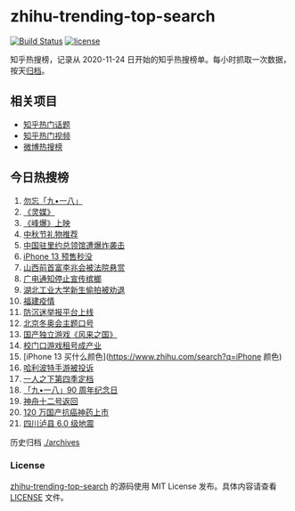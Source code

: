 # zhihu-trending-top-search

[![Build Status](https://github.com/justjavac/zhihu-trending-top-search/workflows/ci/badge.svg?branch=main)](https://github.com/justjavac/zhihu-trending-top-search/actions)
[![license](https://img.shields.io/github/license/justjavac/zhihu-trending-top-search)](https://github.com/justjavac/zhihu-trending-top-search/blob/main/LICENSE)

知乎热搜榜，记录从 2020-11-24 日开始的知乎热搜榜单。每小时抓取一次数据，按天[归档](./archives)。

## 相关项目

- [知乎热门话题](https://github.com/justjavac/zhihu-trending-hot-questions)
- [知乎热门视频](https://github.com/justjavac/zhihu-trending-hot-video)
- [微博热搜榜](https://github.com/justjavac/weibo-trending-hot-search)

## 今日热搜榜

<!-- BEGIN -->
<!-- 最后更新时间 Sat Sep 18 2021 21:16:59 GMT+0800 (China Standard Time) -->

1. [勿忘「九•一八」](https://www.zhihu.com/search?q=九一八)
1. [《灵媒》](https://www.zhihu.com/search?q=灵媒)
1. [《峰爆》上映](https://www.zhihu.com/search?q=峰爆)
1. [中秋节礼物推荐](https://www.zhihu.com/search?q=中秋节礼物)
1. [中国驻里约总领馆遭爆炸袭击](https://www.zhihu.com/search?q=里约总领馆)
1. [iPhone 13 预售秒没](https://www.zhihu.com/search?q=iPhone13)
1. [山西前首富李兆会被法院悬赏](https://www.zhihu.com/search?q=李兆会)
1. [广电通知停止宣传槟榔](https://www.zhihu.com/search?q=槟榔)
1. [湖北工业大学新生偷拍被劝退](https://www.zhihu.com/search?q=湖北工业大学)
1. [福建疫情](https://www.zhihu.com/search?q=福建疫情)
1. [防沉迷举报平台上线](https://www.zhihu.com/search?q=防沉迷)
1. [北京冬奥会主题口号](https://www.zhihu.com/search?q=北京冬奥会)
1. [国产独立游戏《风来之国》](https://www.zhihu.com/search?q=风来之国)
1. [校门口游戏租号成产业](https://www.zhihu.com/search?q=租号)
1. [iPhone 13 买什么颜色](https://www.zhihu.com/search?q=iPhone 颜色)
1. [哈利波特手游被投诉](https://www.zhihu.com/search?q=哈利波特魔法觉醒)
1. [一人之下第四季定档](https://www.zhihu.com/search?q=一人之下)
1. [「九•一八」90 周年纪念日](https://www.zhihu.com/search?q=九一八)
1. [神舟十二号返回](https://www.zhihu.com/search?q=神舟十二)
1. [120 万国产抗癌神药上市](https://www.zhihu.com/search?q=国产抗癌神药)
1. [四川泸县 6.0 级地震](https://www.zhihu.com/search?q=泸县)

<!-- END -->

历史归档 [./archives](./archives)

### License

[zhihu-trending-top-search](https://github.com/justjavac/zhihu-trending-top-search)
的源码使用 MIT License 发布。具体内容请查看 [LICENSE](./LICENSE) 文件。

